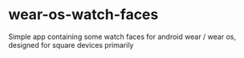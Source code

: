 # wear-os-watch-faces

Simple app containing some watch faces for android wear /  wear os, designed for square devices primarily
